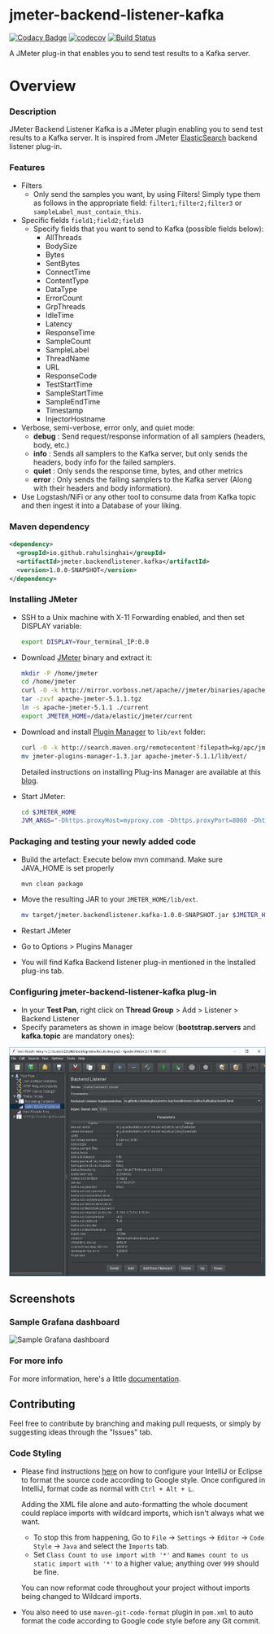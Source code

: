 # jmeter-backend-listener-kafka

[![Codacy Badge](https://api.codacy.com/project/badge/Grade/2574897d4d0646b4a2f2a34c0b86fc35)](https://app.codacy.com/app/rahulsinghai/jmeter-backend-listener-kafka?utm_source=github.com&utm_medium=referral&utm_content=rahulsinghai/jmeter-backend-listener-kafka&utm_campaign=Badge_Grade_Dashboard)
[![codecov](https://codecov.io/gh/rahulsinghai/jmeter-backend-listener-kafka/branch/master/graph/badge.svg)](https://codecov.io/gh/rahulsinghai/jmeter-backend-listener-kafka)
[![Build Status](https://travis-ci.org/rahulsinghai/jmeter-backend-listener-kafka.svg?branch=master)](https://travis-ci.org/rahulsinghai/jmeter-backend-listener-kafka)

A JMeter plug-in that enables you to send test results to a Kafka server.

# Overview

### Description
JMeter Backend Listener Kafka is a JMeter plugin enabling you to send test results to a Kafka server.
It is inspired from JMeter [ElasticSearch](https://github.com/delirius325/jmeter-elasticsearch-backend-listener) backend listener plug-in.

### Features

* Filters
  * Only send the samples you want, by using Filters! Simply type them as follows in the appropriate field: ``filter1;filter2;filter3`` or ``sampleLabel_must_contain_this``.
* Specific fields `field1;field2;field3`
  * Specify fields that you want to send to Kafka (possible fields below):
     * AllThreads
     * BodySize
     * Bytes
     * SentBytes
     * ConnectTime
     * ContentType
     * DataType
     * ErrorCount
     * GrpThreads
     * IdleTime
     * Latency
     * ResponseTime
     * SampleCount
     * SampleLabel
     * ThreadName
     * URL
     * ResponseCode
     * TestStartTime
     * SampleStartTime
     * SampleEndTime
     * Timestamp
     * InjectorHostname
* Verbose, semi-verbose, error only, and quiet mode:
  * __debug__ : Send request/response information of all samplers (headers, body, etc.)
  * __info__ : Sends all samplers to the Kafka server, but only sends the headers, body info for the failed samplers.
  * __quiet__ : Only sends the response time, bytes, and other metrics
  * __error__ : Only sends the failing samplers to the Kafka server (Along with their headers and body information).
* Use Logstash/NiFi or any other tool to consume data from Kafka topic and then ingest it into a Database of your liking.

### Maven dependency

```xml
<dependency>
  <groupId>io.github.rahulsinghai</groupId>
  <artifactId>jmeter.backendlistener.kafka</artifactId>
  <version>1.0.0-SNAPSHOT</version>
</dependency>
```

### Installing JMeter

- SSH to a Unix machine with X-11 Forwarding enabled, and then set DISPLAY variable:

  ```bash
  export DISPLAY=Your_terminal_IP:0.0
  ```

- Download [JMeter](https://jmeter.apache.org/download_jmeter.cgi) binary and extract it:
  
  ```bash
  mkdir -P /home/jmeter
  cd /home/jmeter
  curl -O -k http://mirror.vorboss.net/apache//jmeter/binaries/apache-jmeter-5.1.1.tgz
  tar -zxvf apache-jmeter-5.1.1.tgz
  ln -s apache-jmeter-5.1.1 ./current
  export JMETER_HOME=/data/elastic/jmeter/current
  ```

- Download and install [Plugin Manager](https://jmeter-plugins.org/wiki/PluginsManager/) to `lib/ext` folder:

  ```bash
  curl -O -k http://search.maven.org/remotecontent?filepath=kg/apc/jmeter-plugins-manager/1.3/jmeter-plugins-manager-1.3.jar
  mv jmeter-plugins-manager-1.3.jar apache-jmeter-5.1.1/lib/ext/
  ```
  
  Detailed instructions on installing Plug-ins Manager are available at this [blog](https://octoperf.com/blog/2018/04/04/jmeter-plugins-install/).

- Start JMeter:

  ```bash
  cd $JMETER_HOME
  JVM_ARGS="-Dhttps.proxyHost=myproxy.com -Dhttps.proxyPort=8080 -Dhttp.proxyUser=user -Dhttp.proxyPass=***" ./bin/jmeter.sh
  ```

### Packaging and testing your newly added code

- Build the artefact: Execute below mvn command. Make sure JAVA_HOME is set properly

  ```bash
  mvn clean package
  ```

- Move the resulting JAR to your `JMETER_HOME/lib/ext`.

  ```bash
  mv target/jmeter.backendlistener.kafka-1.0.0-SNAPSHOT.jar $JMETER_HOME/lib/ext/
  ```

- Restart JMeter
- Go to Options > Plugins Manager
- You will find Kafka Backend listener plug-in mentioned in the Installed plug-ins tab.

### Configuring jmeter-backend-listener-kafka plug-in

- In your **Test Pan**, right click on **Thread Group** > Add > Listener > Backend Listener
- Specify parameters as shown in image below (**bootstrap.servers** and **kafka.topic** are mandatory ones): 

![Screenshot of configuration](docs/configuration.JPG "Screenshot of configuration")

## Screenshots

### Sample Grafana dashboard

![Sample Grafana dashboard](https://image.ibb.co/jW6LNx/Screen_Shot_2018_03_21_at_10_21_18_AM.png "Sample Grafana Dashboard")

### For more info

For more information, here's a little [documentation](https://github.com/rahulsinghai/jmeter-backend-listener-kafka/wiki).

## Contributing

Feel free to contribute by branching and making pull requests, or simply by suggesting ideas through the "Issues" tab.

### Code Styling

- Please find instructions [here](https://github.com/HPI-Information-Systems/Metanome/wiki/Installing-the-google-styleguide-settings-in-intellij-and-eclipse) on how to configure your IntelliJ or Eclipse to format the source code according to Google style.
  Once configured in IntelliJ, format code as normal with `Ctrl + Alt + L`.
  
  Adding the XML file alone and auto-formatting the whole document could replace imports with wildcard imports, which isn't always what we want.
  
  - To stop this from happening, Go to `File` → `Settings` → `Editor` → `Code Style` → `Java` and select the `Imports` tab.
  - Set `Class Count to use import with '*'` and `Names count to us static import with '*'` to a higher value; anything over `999` should be fine.
  
  You can now reformat code throughout your project without imports being changed to Wildcard imports.

- You also need to use `maven-git-code-format` plugin in `pom.xml` to auto format the code according to Google code style before any Git commit.
